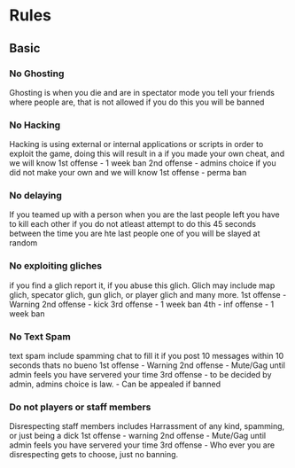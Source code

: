 # Rules 

## Basic

### No Ghosting

Ghosting is when you die and are in spectator mode you tell your friends where people are, that is not allowed if you do this you will be
banned 

### No Hacking
Hacking is using external or internal applications or scripts in order to exploit the game, doing this will result in a
  if you made your own cheat, and we will know 
  1st offense - 1 week ban
  2nd offense - admins choice
  if you did not make your own and we will know
  1st offense - perma ban
  
### No delaying
If you teamed up with a person when you are the last people left you have to kill each other if you do not atleast attempt to do this
45 seconds between the time you are hte last people one of you will be slayed at random

### No exploiting gliches
if you find a glich report it, if you abuse this glich. Glich may include map glich, specator glich, gun glich, or player glich and many more.
1st offense - Warning
2nd offense - kick
3rd offense - 1 week ban 
4th - inf offense - 1 week ban 

### No Text Spam
text spam include spamming chat to fill it if you post 10 messages within 10 seconds thats no bueno 
1st offense - Warning
2nd offense - Mute/Gag until admin feels you have servered your time
3rd offense - to be decided by admin, admins choice is law. - Can be appealed if banned

### Do not players or staff members
Disrespecting staff members includes Harrassment of any kind, spamming, or just being a dick
1st offense - warning
2nd offense - Mute/Gag until admin feels you have servered your time
3rd offense - Who ever you are disrespecting gets to choose, just no banning.

